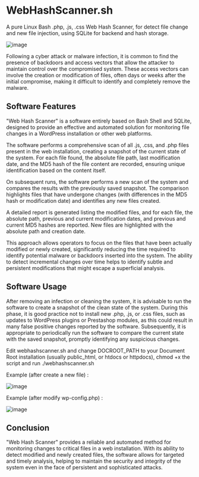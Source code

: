 # WebHashScanner.sh
A pure Linux Bash .php, .js, .css  Web Hash Scanner, for detect file change and new file injection, using SQLite for backend and hash storage.

![image](https://github.com/MarcoMarcoaldi/WebHashScanner/assets/113010551/fb436fc0-341d-46b7-bde7-188d39594c9c)


Following a cyber attack or malware infection, it is common to find the presence of backdoors and access vectors that allow the attacker to maintain control over the compromised system. These access vectors can involve the creation or modification of files, often days or weeks after the initial compromise, making it difficult to identify and completely remove the malware.

## Software Features
"Web Hash Scanner" is a software entirely based on Bash Shell and SQLite, designed to provide an effective and automated solution for monitoring file changes in a WordPress installation or other web platforms.

The software performs a comprehensive scan of all .js, .css, and .php files present in the web installation, creating a snapshot of the current state of the system. For each file found, the absolute file path, last modification date, and the MD5 hash of the file content are recorded, ensuring unique identification based on the content itself.

On subsequent runs, the software performs a new scan of the system and compares the results with the previously saved snapshot. The comparison highlights files that have undergone changes (with differences in the MD5 hash or modification date) and identifies any new files created.

A detailed report is generated listing the modified files, and for each file, the absolute path, previous and current modification dates, and previous and current MD5 hashes are reported. New files are highlighted with the absolute path and creation date.

This approach allows operators to focus on the files that have been actually modified or newly created, significantly reducing the time required to identify potential malware or backdoors inserted into the system. The ability to detect incremental changes over time helps to identify subtle and persistent modifications that might escape a superficial analysis.

## Software Usage
After removing an infection or cleaning the system, it is advisable to run the software to create a snapshot of the clean state of the system. During this phase, it is good practice not to install new .php, .js, or .css files, such as updates to WordPress plugins or Prestashop modules, as this could result in many false positive changes reported by the software. Subsequently, it is appropriate to periodically run the software to compare the current state with the saved snapshot, promptly identifying any suspicious changes.

Edit webhashscanner.sh and change DOCROOT_PATH to your Document Root installation (usually public_html, or htdocs or httpdocs), chmod +x the script and run ./webhashscanner.sh

Example (after create a new file) :

![image](https://github.com/MarcoMarcoaldi/WebHashScanner/assets/113010551/b85ac08e-7a5a-4ec3-8137-8911cc812fc1)

Example (after modify wp-config.php) :

![image](https://github.com/MarcoMarcoaldi/WebHashScanner/assets/113010551/79af9720-6af8-496a-8023-3597607d437a)


## Conclusion
"Web Hash Scanner" provides a reliable and automated method for monitoring changes to critical files in a web installation. With its ability to detect modified and newly created files, the software allows for targeted and timely analysis, helping to maintain the security and integrity of the system even in the face of persistent and sophisticated attacks.

